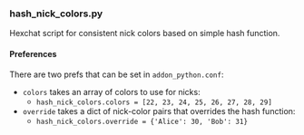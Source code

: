 ### hash_nick_colors.py

Hexchat script for consistent nick colors based on simple hash function.

#### Preferences

There are two prefs that can be set in `addon_python.conf`:

* `colors` takes an array of colors to use for nicks:
  * `hash_nick_colors.colors = [22, 23, 24, 25, 26, 27, 28, 29]`
* `override` takes a dict of nick-color pairs that overrides the hash function:
  * `hash_nick_colors.override = {'Alice': 30, 'Bob': 31}`
